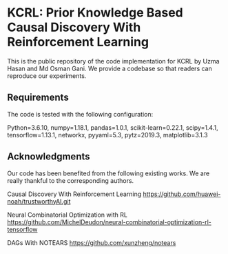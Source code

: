 # KCRL: Prior Knowledge Based Causal Discovery With Reinforcement Learning
This is the public repository of the code implementation for KCRL by Uzma Hasan and Md Osman Gani. We provide a codebase so that readers can reproduce our experiments.

## Requirements
The code is tested with the following configuration:

Python=3.6.10, numpy=1.18.1, pandas=1.0.1, scikit-learn=0.22.1, scipy=1.4.1, tensorflow=1.13.1, networkx, pyyaml=5.3, pytz=2019.3, matplotlib=3.1.3

## Acknowledgments
Our code has been benefited from the following existing works. We are really thankful to the corresponding authors. 

Causal Discovery With Reinforcement Learning https://github.com/huawei-noah/trustworthyAI.git

Neural Combinatorial Optimization with RL https://github.com/MichelDeudon/neural-combinatorial-optimization-rl-tensorflow

DAGs With NOTEARS https://github.com/xunzheng/notears
